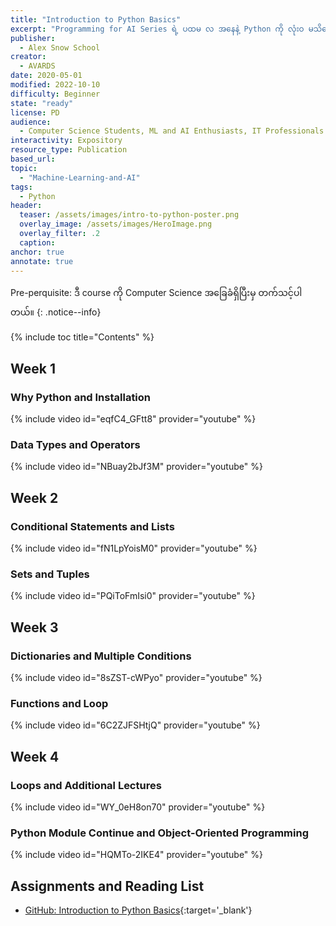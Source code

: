 ```yaml
---
title: "Introduction to Python Basics"
excerpt: "Programming for AI Series ရဲ့ ပထမ လ အနေနဲ့ Python ကို လုံးဝ မသိသေးတဲ့ မြန်မာ လူငယ်များကို ဦးစားပေးထားတဲ့ Introduction to Python Basics ဖြစ်ပါတယ်။ ဒီမှာတော့ Python နဲ့ ပတ်သက်တဲ့ အခြေခံလေးတွေကို အဓိက သင်ကြားပေးသွားမှာ ဖြစ်ပါတယ်။  ဒီ course မှာ Coding Exercise, Assignments and Mini Project ပါပါတယ်။ "
publisher:
  - Alex Snow School 
creator:
  - AVARDS
date: 2020-05-01
modified: 2022-10-10
difficulty: Beginner
state: "ready"
license: PD
audience:
  - Computer Science Students, ML and AI Enthusiasts, IT Professionals
interactivity: Expository
resource_type: Publication
based_url: 
topic:
  - "Machine-Learning-and-AI"
tags:
  - Python
header:
  teaser: /assets/images/intro-to-python-poster.png
  overlay_image: /assets/images/HeroImage.png
  overlay_filter: .2
  caption: 
anchor: true
annotate: true
---
```


Pre-perquisite: ဒီ course ကို Computer Science အခြေခံရှိပြီးမှ တက်သင့်ပါတယ်။
{: .notice--info}

{% include toc title="Contents" %}


## Week 1

### Why Python and Installation

{% include video id="eqfC4_GFtt8" provider="youtube" %}


### Data Types and Operators

{% include video id="NBuay2bJf3M" provider="youtube" %}

## Week 2

### Conditional Statements and Lists

{% include video id="fN1LpYoisM0" provider="youtube" %}

### Sets and Tuples

{% include video id="PQiToFmIsi0" provider="youtube" %}

## Week 3

### Dictionaries and Multiple Conditions

{% include video id="8sZST-cWPyo" provider="youtube" %}

### Functions and Loop

{% include video id="6C2ZJFSHtjQ" provider="youtube" %}


## Week 4

### Loops and Additional Lectures

{% include video id="WY_0eH8on70" provider="youtube" %}

### Python Module Continue and Object-Oriented Programming

{% include video id="HQMTo-2IKE4" provider="youtube" %}

## Assignments and Reading List

- [GitHub: Introduction to Python Basics](https://github.com/alexsnowschool/introduction-to-python-basics){:target='_blank'}
